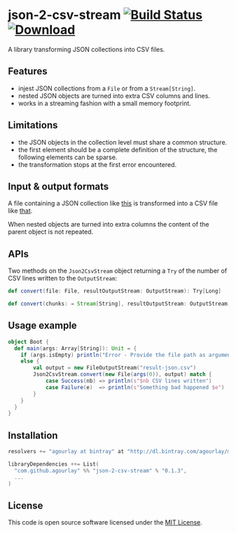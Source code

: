 json-2-csv-stream [![Build Status](https://travis-ci.org/agourlay/json-2-csv-stream.png?branch=master)](https://travis-ci.org/agourlay/json-2-csv-stream)  [ ![Download](https://api.bintray.com/packages/agourlay/maven/json-2-csv-stream/images/download.svg) ](https://bintray.com/agourlay/maven/json-2-csv-stream/_latestVersion)
=========

A library transforming JSON collections into CSV files.

## Features

- injest JSON collections from a ```File``` or from a ```Stream[String]```.
- nested JSON objects are turned into extra CSV columns and lines.
- works in a streaming fashion with a small memory footprint.

## Limitations

- the JSON objects in the collection level must share a common structure.
- the first element should be a complete definition of the structure, the following elements can be sparse.
- the transformation stops at the first error encountered.

## Input & output formats

A file containing a JSON collection like [this](https://github.com/agourlay/json-2-csv-stream/blob/master/src/test/resources/test.json) is transformed into a CSV file like [that](https://github.com/agourlay/json-2-csv-stream/blob/master/src/test/resources/test-json.csv).

When nested objects are turned into extra columns the content of the parent object is not repeated.

## APIs

Two methods on the ```Json2CsvStream``` object returning a ```Try``` of the number of CSV lines written to the ```OutputStream```:

```scala
def convert(file: File, resultOutputStream: OutputStream): Try[Long]

def convert(chunks: ⇒ Stream[String], resultOutputStream: OutputStream): Try[Long]
```

## Usage example

```scala
object Boot {
  def main(args: Array[String]): Unit = {
    if (args.isEmpty) println("Error - Provide the file path as argument ")
    else {
        val output = new FileOutputStream("result-json.csv")
        Json2CsvStream.convert(new File(args(0)), output) match {
        	case Success(nb) => println(s"$nb CSV lines written")
        	case Failure(e)  => println(s"Something bad happened $e")
  	    }
    }
  }
}
```

## Installation

``` scala
resolvers += "agourlay at bintray" at "http://dl.bintray.com/agourlay/maven"

libraryDependencies ++= List(
  "com.github.agourlay" %% "json-2-csv-stream" % "0.1.3",
  ...
)
```

## License

This code is open source software licensed under the [MIT License]("http://opensource.org/licenses/MIT").